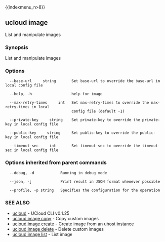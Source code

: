 {{indexmenu_n>8}}

## ucloud image

List and manipulate images

### Synopsis

List and manipulate images

### Options

```
  --base-url     string       Set base-url to override the base-url in local config file 

  --help, -h                  help for image 

  --max-retry-times     int   Set max-retry-times to override the max-retry-times in local
                              config file (default -1) 

  --private-key     string    Set private-key to override the private-key in local config file 

  --public-key     string     Set public-key to override the public-key in local config file 

  --timeout-sec     int       Set timeout-sec to override the timeout-sec in local config file 

```

### Options inherited from parent commands

```
  --debug, -d            Running in debug mode 

  --json, -j             Print result in JSON format whenever possible 

  --profile, -p string   Specifies the configuration for the operation 

```

### SEE ALSO

* [ucloud](developer/cli/cmd/ucloud)	 - UCloud CLI v0.1.25
* [ucloud image copy](developer/cli/cmd/ucloud/image/copy)	 - Copy custom images
* [ucloud image create](developer/cli/cmd/ucloud/image/create)	 - Create image from an uhost instance
* [ucloud image delete](developer/cli/cmd/ucloud/image/delete)	 - Delete custom images
* [ucloud image list](developer/cli/cmd/ucloud/image/list)	 - List image

